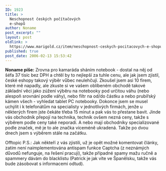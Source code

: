 ```yaml
---
ID: 1923
title: >
  Neschopnost českých počítačových
  e-shopů
author: Noname
post_excerpt: ""
layout: post
oldlink: >
  https://www.marigold.cz/item/neschopnost-ceskych-pocitacovych-e-shopu
published: true
post_date: 2006-02-13 15:53:42
---
```

<p><strong>Noname píše:</strong> Zrovna pro kamaráda sháním notebook - dostal na něj od šéfa 37 tisíc bez DPH a chtěl by to nejlepší za tuhle cenu, ale jak jsem zjistil, české eshopy takový výběr vůbec neulehčují. Zkoušel jsem asi 10 firem, které mě napadly, ale zkuste si ve vašem oblíbeném obchodě takové základní věci jako zúžení výběru na notebooky pod určitou váhu (nebo alespoň srovnání podle váhy), nebo filtr na od/do částku a nebo prubířský kámen všech - vyhledat tablet PC notebooky. Dokonce jsem se musel uchýlit i k telefonátům na specialisty v jednotlivých firmách, jenže u některých firem jste čekáte třeba 15 minut a pak vás to přestane bavit. Jinde vás obchodník přepojí na technika, technik ovšem nezná ceny, takže s výběrem podle ceny také neporadí. A nebo mají obchodníky specializované podle značek, mě je to ale značka víceméně ukradená. Takže po dvou dnech jsem s výběrem stále na začátku.</p>


<p>Offtopic P.S.: Jak někteří z vás zjistili, už je opět možné komentovat články, zatím není naimplementována antispam funkce Captcha (z neznámých důvodů nefunguje, na řešení pracuji), takže případné spamy mažu ručně a spammery dávám do blacklistu (Patrick je jak víte ve Španělsku, takže vás bude zásobovat s informacemi odtud).</p>
